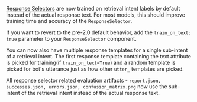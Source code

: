 [Response Selectors](retrieval-actions.mdx) are now trained on retrieval intent labels by default instead of the actual response text. For most models, this should improve training time and accuracy of the `ResponseSelector`.

If you want to revert to the pre-2.0 default behavior, add the `train_on_text: true` parameter to your `ResponseSelector` component.

You can now also have multiple response templates for a single sub-intent of a retrieval intent. The first response template
containing the text attribute is picked for training(if `train_on_text=True`) and a random template is picked for bot's utterance just as how other `utter_` templates are picked.

All response selector related evaluation artifacts - `report.json, successes.json, errors.json, confusion_matrix.png` now use the sub-intent of the retrieval intent instead of the actual response text.
